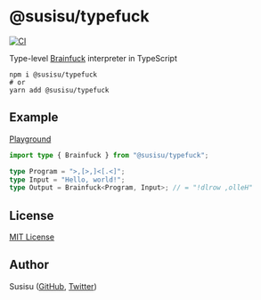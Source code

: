 # @susisu/typefuck

[![CI](https://github.com/susisu/typefuck/workflows/CI/badge.svg)](https://github.com/susisu/typefuck/actions?query=workflow%3ACI)

Type-level [Brainfuck](https://en.wikipedia.org/wiki/Brainfuck) interpreter in TypeScript

``` shell
npm i @susisu/typefuck
# or
yarn add @susisu/typefuck
```

## Example

[Playground](https://www.typescriptlang.org/play#code/JYWwDg9gTgLgBDAnmApnA3nAQlAhsAOwDMBXAYwGs4BfOIqCEOAIgAEBnE94TgeiVSlKzANwAoMQLQAFBgHM8TALwsAfABoA2hoC6AHk0A6PTtGTkaAJIEwJeCuYAJFABsXEdXADu0FwBMAQjMpOAB5O1t7bDxCIQo9WQgFXBBPa0jVcV5eOFyAPQB+MSA)

``` typescript
import type { Brainfuck } from "@susisu/typefuck";

type Program = ">,[>,]<[.<]";
type Input = "Hello, world!";
type Output = Brainfuck<Program, Input>; // = "!dlrow ,olleH"
```

## License

[MIT License](http://opensource.org/licenses/mit-license.php)

## Author

Susisu ([GitHub](https://github.com/susisu), [Twitter](https://twitter.com/susisu2413))
